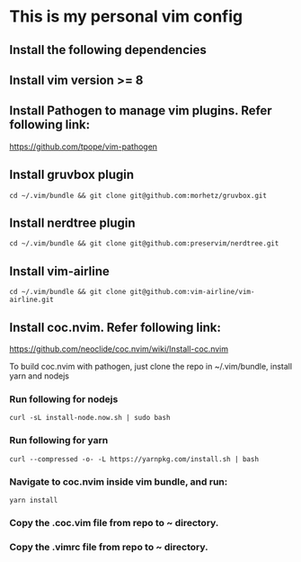 # This is my personal vim config

## Install the following dependencies

## Install vim version >= 8

## Install Pathogen to manage vim plugins. Refer following link:
https://github.com/tpope/vim-pathogen

## Install gruvbox plugin
`cd ~/.vim/bundle && git clone git@github.com:morhetz/gruvbox.git`

## Install nerdtree plugin
`cd ~/.vim/bundle && git clone git@github.com:preservim/nerdtree.git`

## Install vim-airline
`cd ~/.vim/bundle && git clone git@github.com:vim-airline/vim-airline.git`

## Install coc.nvim. Refer following link:
https://github.com/neoclide/coc.nvim/wiki/Install-coc.nvim

To build coc.nvim with pathogen, just clone the repo in ~/.vim/bundle, install
yarn and nodejs

### Run following for nodejs
`curl -sL install-node.now.sh | sudo bash`

### Run following for yarn
`curl --compressed -o- -L https://yarnpkg.com/install.sh | bash` 

### Navigate to coc.nvim inside vim bundle, and run:
`yarn install`

### Copy the .coc.vim file from repo to ~ directory.

### Copy the .vimrc file from repo to ~ directory.
